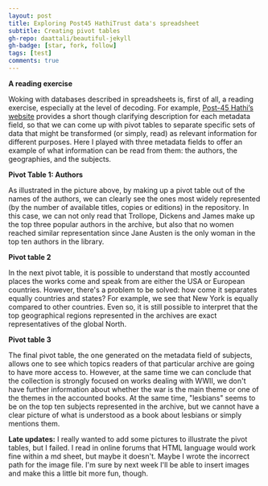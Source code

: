 ```yaml
---
layout: post
title: Exploring Post45 HathiTrust data's spreadsheet
subtitle: Creating pivot tables
gh-repo: daattali/beautiful-jekyll
gh-badge: [star, fork, follow]
tags: [test]
comments: true
---
```

**A reading exercise**

Woking with databases described in spreadsheets is, first of all, a reading exercise, especially at the level of decoding. For example, [Post-45 Hathi’s website](https://view.data.post45.org/index) provides a short though clarifying description for each metadata field, so that we can come up with pivot tables to separate specific sets of data that might be transformed (or simply, read) as relevant information for different purposes. Here I played with three metadata fields to offer an example of what information can be read from them: the authors, the geographies, and the subjects.


**Pivot Table 1: Authors**


As illustrated in the picture above, by making up a pivot table out of the names of the authors, we can clearly see the ones most widely represented (by the number of available titles, copies or editions) in the repository. In this case, we can not only read that Trollope, Dickens and James make up the top three popular authors in the archive, but also that no women reached similar representation since Jane Austen is the only woman in the top ten authors in the library.


**Pivot table 2**

In the next pivot table, it is possible to understand that mostly accounted places the works come and speak from are either the USA or European countries. However, there's a problem to be solved: how come it separates equally countries and states? For example, we see that New York is equally compared to other countries. Even so, it is still possible to interpret that the top geographical regions represented in the archives are exact representatives of the global North.


**Pivot table 3**

The final pivot table, the one generated on the metadata field of subjects, allows one to see which topics readers of that particular archive are going to have more access to. However, at the same time we can conclude that the collection is strongly focused on works dealing with WWII, we don't have further information about whether the war is the main theme or one of the themes in the accounted books. At the same time, "lesbians" seems to be on the top ten subjects represented in the archive, but we cannot have a clear picture of what is understood as a book about lesbians or simply mentions them.

**Late updates:** I really wanted to add some pictures to illustrate the pivot tables, but I failed. I read in online forums that HTML language would work fine within a md sheet, but maybe it doesn't. Maybe I wrote the incorrect path for the image file. I'm sure by next week I'll be able to insert images and make this a little bit more fun, though. 
